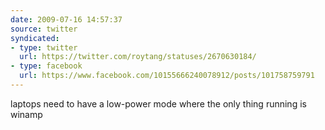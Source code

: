 ```yaml
---
date: 2009-07-16 14:57:37
source: twitter
syndicated:
- type: twitter
  url: https://twitter.com/roytang/statuses/2670630184/
- type: facebook
  url: https://www.facebook.com/10155666240078912/posts/101758759791
---
```


laptops need to have a low-power mode where the only thing running is winamp